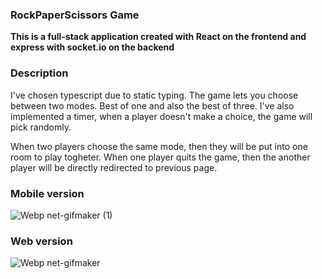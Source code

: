 ### RockPaperScissors Game
**This is a full-stack application created with React on the frontend and express with socket.io on the backend**

### Description
I've chosen typescript due to static typing. The game lets you choose between two modes. Best of one and also the best of three. I've also implemented a timer, when a player doesn't make a choice, the game will pick randomly.

When two players choose the same mode, then they will be put into one room to play togheter. When one player quits the game, then the another player will be directly redirected to previous page.
### Mobile version
![Webp net-gifmaker (1)](https://user-images.githubusercontent.com/50677638/96884583-f3e2dd00-1481-11eb-8c37-c590e3fa5e0d.gif)
### Web version
![Webp net-gifmaker](https://user-images.githubusercontent.com/50677638/96884602-f9402780-1481-11eb-91c6-575f33e0a4ca.gif)
